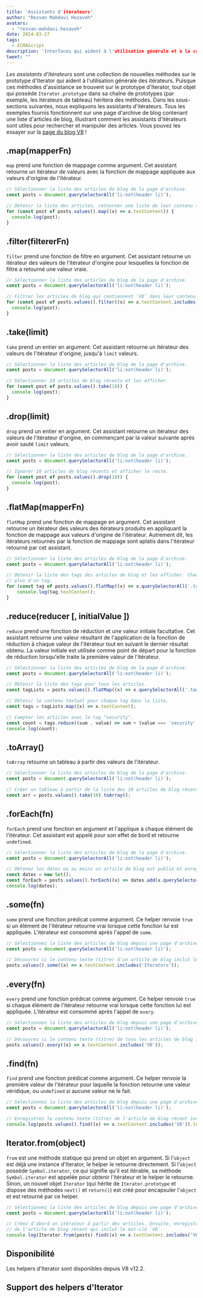 ```yaml
---
title: 'Assistants d'itérateurs'
author: "Rezvan Mahdavi Hezaveh"
avatars:
  - "rezvan-mahdavi-hezaveh"
date: 2024-03-27
tags:
  - ECMAScript
description: 'Interfaces qui aident à l'utilisation générale et à la consommation des itérateurs.'
tweet: ""
---
```


*Les assistants d'itérateurs* sont une collection de nouvelles méthodes sur le prototype d'Iterator qui aident à l'utilisation générale des itérateurs. Puisque ces méthodes d'assistance se trouvent sur le prototype d'Iterator, tout objet qui possède `Iterator.prototype` dans sa chaîne de prototypes (par exemple, les itérateurs de tableau) héritera des méthodes. Dans les sous-sections suivantes, nous expliquons les assistants d'itérateurs. Tous les exemples fournis fonctionnent sur une page d'archive de blog contenant une liste d'articles de blog, illustrant comment les assistants d'itérateurs sont utiles pour rechercher et manipuler des articles. Vous pouvez les essayer sur la [page du blog V8](https://v8.dev/blog) !

<!--truncate-->

## .map(mapperFn)

`map` prend une fonction de mappage comme argument. Cet assistant retourne un itérateur de valeurs avec la fonction de mappage appliquée aux valeurs d'origine de l'itérateur.

```javascript
// Sélectionner la liste des articles de blog de la page d'archive.
const posts = document.querySelectorAll('li:not(header li)');

// Obtenir la liste des articles, retourner une liste de leur contenu textuel (titres) et les afficher.
for (const post of posts.values().map((x) => x.textContent)) {
  console.log(post);
}
```

## .filter(filtererFn)

`filter` prend une fonction de filtre en argument. Cet assistant retourne un itérateur des valeurs de l'itérateur d'origine pour lesquelles la fonction de filtre a retourné une valeur vraie.

```javascript
// Sélectionner la liste des articles de blog de la page d'archive.
const posts = document.querySelectorAll('li:not(header li)');

// Filtrer les articles de blog qui contiennent `V8` dans leur contenu textuel (titres) et les afficher.
for (const post of posts.values().filter((x) => x.textContent.includes('V8'))) {
  console.log(post);
} 
```

## .take(limit)

`take` prend un entier en argument. Cet assistant retourne un itérateur des valeurs de l'itérateur d'origine, jusqu'à `limit` valeurs.

```javascript
// Sélectionner la liste des articles de blog de la page d'archive.
const posts = document.querySelectorAll('li:not(header li)');

// Sélectionner 10 articles de blog récents et les afficher.
for (const post of posts.values().take(10)) {
  console.log(post);
}
```

## .drop(limit)

`drop` prend un entier en argument. Cet assistant retourne un itérateur des valeurs de l'itérateur d'origine, en commençant par la valeur suivante après avoir sauté `limit` valeurs.

```javascript
// Sélectionner la liste des articles de blog de la page d'archive.
const posts = document.querySelectorAll('li:not(header li)');

// Ignorer 10 articles de blog récents et afficher le reste.
for (const post of posts.values().drop(10)) {
  console.log(post);
}
```

## .flatMap(mapperFn)

`flatMap` prend une fonction de mappage en argument. Cet assistant retourne un itérateur des valeurs des itérateurs produits en appliquant la fonction de mappage aux valeurs d'origine de l'itérateur. Autrement dit, les itérateurs retournés par la fonction de mappage sont aplatis dans l'itérateur retourné par cet assistant.

```javascript
// Sélectionner la liste des articles de blog de la page d'archive.
const posts = document.querySelectorAll('li:not(header li)');

// Obtenir la liste des tags des articles de blog et les afficher. Chaque article peut avoir
// plus d'un tag.
for (const tag of posts.values().flatMap((x) => x.querySelectorAll('.tag').values())) {
    console.log(tag.textContent);
}
```

## .reduce(reducer [, initialValue ])

`reduce` prend une fonction de réduction et une valeur initiale facultative. Cet assistant retourne une valeur résultant de l'application de la fonction de réduction à chaque valeur de l'itérateur tout en suivant le dernier résultat obtenu. La valeur initiale est utilisée comme point de départ pour la fonction de réduction lorsqu'elle traite la première valeur de l'itérateur.

```javascript
// Sélectionner la liste des articles de blog de la page d'archive.
const posts = document.querySelectorAll('li:not(header li)');

// Obtenir la liste des tags pour tous les articles.
const tagLists = posts.values().flatMap((x) => x.querySelectorAll('.tag').values());

// Obtenir le contenu textuel pour chaque tag dans la liste.
const tags = tagLists.map((x) => x.textContent);

// Compter les articles avec le tag "security".
const count = tags.reduce((sum , value) => sum + (value === 'security' ? 1 : 0), 0);
console.log(count);
```

## .toArray()

`toArray` retourne un tableau à partir des valeurs de l'itérateur.

```javascript
// Sélectionner la liste des articles de blog de la page d'archive.
const posts = document.querySelectorAll('li:not(header li)');

// Créer un tableau à partir de la liste des 10 articles de blog récents.
const arr = posts.values().take(10).toArray();
```

## .forEach(fn)

`forEach` prend une fonction en argument et l'applique à chaque élément de l'itérateur. Cet assistant est appelé pour son effet de bord et retourne `undefined`.

```javascript
// Sélectionner la liste des articles de blog de la page d'archive.
const posts = document.querySelectorAll('li:not(header li)');

// Obtenez les dates où au moins un article de blog est publié et enregistrez-les.
const dates = new Set();
const forEach = posts.values().forEach((x) => dates.add(x.querySelector('time')));
console.log(dates);
```

## .some(fn)

`some` prend une fonction prédicat comme argument. Ce helper renvoie `true` si un élément de l'itérateur retourne vrai lorsque cette fonction lui est appliquée. L'itérateur est consommé après l'appel de `some`.

```javascript
// Sélectionnez la liste des articles de blog depuis une page d'archive de blog.
const posts = document.querySelectorAll('li:not(header li)');

// Découvrez si le contenu texte (titre) d'un article de blog inclut le mot-clé `Iterators`.
posts.values().some((x) => x.textContent.includes('Iterators'));
```

## .every(fn)

`every` prend une fonction prédicat comme argument. Ce helper renvoie `true` si chaque élément de l'itérateur retourne vrai lorsque cette fonction lui est appliquée. L'itérateur est consommé après l'appel de `every`.

```javascript
// Sélectionnez la liste des articles de blog depuis une page d'archive de blog.
const posts = document.querySelectorAll('li:not(header li)');

// Découvrez si le contenu texte (titre) de tous les articles de blog inclut le mot-clé `V8`.
posts.values().every((x) => x.textContent.includes('V8'));
```

## .find(fn)

`find` prend une fonction prédicat comme argument. Ce helper renvoie la première valeur de l'itérateur pour laquelle la fonction retourne une valeur véridique, ou `undefined` si aucune valeur ne le fait.

```javascript
// Sélectionnez la liste des articles de blog depuis une page d'archive de blog.
const posts = document.querySelectorAll('li:not(header li)');

// Enregistrez le contenu texte (titre) de l'article de blog récent incluant le mot-clé `V8`.
console.log(posts.values().find((x) => x.textContent.includes('V8')).textContent);
```

## Iterator.from(object)

`from` est une méthode statique qui prend un objet en argument. Si l'`object` est déjà une instance d'Iterator, le helper le retourne directement. Si l'`object` possède `Symbol.iterator`, ce qui signifie qu'il est itérable, sa méthode `Symbol.iterator` est appelée pour obtenir l'itérateur et le helper le retourne. Sinon, un nouvel objet `Iterator` (qui hérite de `Iterator.prototype` et dispose des méthodes `next()` et `return()`) est créé pour encapsuler l'`object` et est retourné par ce helper.

```javascript
// Sélectionnez la liste des articles de blog depuis une page d'archive de blog.
const posts = document.querySelectorAll('li:not(header li)');

// Créez d'abord un itérateur à partir des articles. Ensuite, enregistrez le contenu texte (titre) 
// de l'article de blog récent qui inclut le mot-clé `V8`.
console.log(Iterator.from(posts).find((x) => x.textContent.includes('V8')).textContent);
```

## Disponibilité

Les helpers d'Iterator sont disponibles depuis V8 v12.2.

## Support des helpers d'Iterator

<feature-support chrome="122 https://chromestatus.com/feature/5102502917177344"
                 firefox="no https://bugzilla.mozilla.org/show_bug.cgi?id=1568906"
                 safari="no https://bugs.webkit.org/show_bug.cgi?id=248650" 
                 nodejs="no"
                 babel="yes https://github.com/zloirock/core-js#iterator-helpers"></feature-support>
